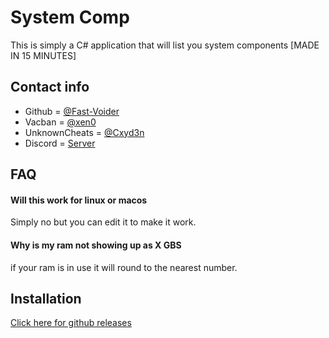 
# System Comp

This is simply a C# application that will list you system components [MADE IN 15 MINUTES]


## Contact info

- Github = [@Fast-Voider](https://www.github.com/Fast-Voider)
- Vacban = [@xen0](https://vacban.wtf/members/70676/)
- UnknownCheats = [@Cxyd3n](https://www.unknowncheats.me/forum/members/4702196.html)
- Discord = [Server](https://discord.gg/Ds6fsvYTVW)

## FAQ

#### Will this work for linux or macos

Simply no but you can edit it to make it work.

#### Why is my ram not showing up as X GBS

if your ram is in use it will round to the nearest number.


## Installation

[Click here for github releases](https://github.com/Fast-Voider/SystemComp/releases/latest)
